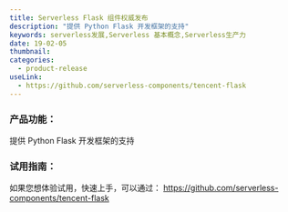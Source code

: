 ```yaml
---
title: Serverless Flask 组件权威发布
description: "提供 Python Flask 开发框架的支持"
keywords: serverless发展,Serverless 基本概念,Serverless生产力
date: 19-02-05
thumbnail: 
categories:
  - product-release
useLink: 
  - https://github.com/serverless-components/tencent-flask
---
```


### **产品功能**：
提供 Python Flask 开发框架的支持


### **试用指南**：
如果您想体验试用，快速上手，可以通过：
https://github.com/serverless-components/tencent-flask

